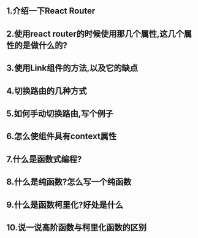 ## 1.介绍一下React Router

## 2.使用react router的时候使用那几个属性,这几个属性的是做什么的?

## 3.使用Link组件的方法,以及它的缺点

## 4.切换路由的几种方式

## 5.如何手动切换路由,写个例子

## 6.怎么使组件具有context属性

## 7.什么是函数式编程?

## 8.什么是纯函数?怎么写一个纯函数

## 9.什么是函数柯里化?好处是什么

## 10.说一说高阶函数与柯里化函数的区别


